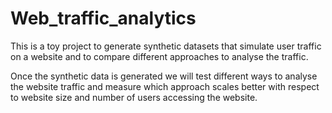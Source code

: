 # Web_traffic_analytics 

This is a toy project to generate synthetic datasets that simulate user traffic on a website and to compare different approaches to analyse the traffic.

Once the synthetic data is generated we will test different ways to analyse the website traffic and measure which approach scales better with respect to website size and number of users accessing the website.
